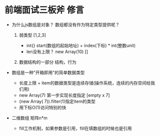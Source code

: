 # 前端面试三板斧 修言

- 为什么js数组是对象？ 数组都没有作为特定类型提供呢？
    1. 弱类型 [1,2,3]
        - int{} start(数组的起始地址) + index(下标) * int(整数unit)
        - len没有上限？ new Array(10) []

    2. 数据结构的一部分 结构，行为

- 数组是一种"开箱即用"的简单数据类型
    - 长度上限 + item的数据类型是连续存储(操作系统，连续的内存空间给我们用)
    - new Array(7) 第一步实现长度指定  [empty x 7]
    - (new Array( 7)).filter(1)指定item的类型
    - 用下标O(1)访问特别的快


- 二维数组 矩阵n*m
    - fill工作机制，如果参数是引用，fill在填数组的时候也是引用